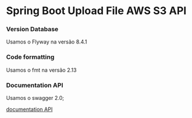 # Spring Boot Upload File AWS S3 API

### Version Database

Usamos o Flyway na versão 8.4.1


### Code formatting 

Usamos o fmt na versão 2.13

### Documentation API

Usamos o swagger 2.0;

[documentation API](http://localhost:8000/swagger-ui.html#/)